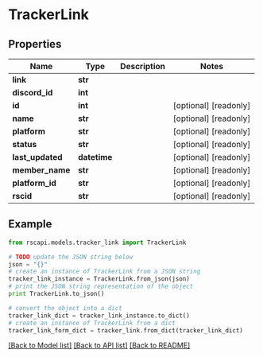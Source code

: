 # TrackerLink


## Properties
Name | Type | Description | Notes
------------ | ------------- | ------------- | -------------
**link** | **str** |  | 
**discord_id** | **int** |  | 
**id** | **int** |  | [optional] [readonly] 
**name** | **str** |  | [optional] [readonly] 
**platform** | **str** |  | [optional] [readonly] 
**status** | **str** |  | [optional] [readonly] 
**last_updated** | **datetime** |  | [optional] [readonly] 
**member_name** | **str** |  | [optional] [readonly] 
**platform_id** | **str** |  | [optional] [readonly] 
**rscid** | **str** |  | [optional] [readonly] 

## Example

```python
from rscapi.models.tracker_link import TrackerLink

# TODO update the JSON string below
json = "{}"
# create an instance of TrackerLink from a JSON string
tracker_link_instance = TrackerLink.from_json(json)
# print the JSON string representation of the object
print TrackerLink.to_json()

# convert the object into a dict
tracker_link_dict = tracker_link_instance.to_dict()
# create an instance of TrackerLink from a dict
tracker_link_form_dict = tracker_link.from_dict(tracker_link_dict)
```
[[Back to Model list]](../README.md#documentation-for-models) [[Back to API list]](../README.md#documentation-for-api-endpoints) [[Back to README]](../README.md)


